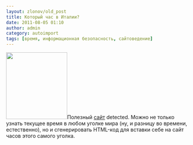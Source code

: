 ```yaml
---
layout: zlonov/old_post
title: Который час в Италии?
date: 2011-08-05 01:10
author: admin
category: autoimport
tags: [время, информационная безопасность, сайтоведение]
---
```

<img class="aligncenter size-full wp-image-1540" title="Снимок экрана 2011-08-05 в 2.10.22" src="https://i1.wp.com/zlonov.ru/wp-content/uploads/2011/08/Снимок-экрана-2011-08-05-в-2.10.22.png?fit=167%2C182&#038;ssl=1" alt="" width="167" height="182" />Полезный <a href="http://24timezones.com/map_ru.htm">сайт</a> detected. Можно не только узнать текущее время в любом уголке мира (ну, и разницу во времени, естественно), но и сгенерировать HTML-код для вставки себе на сайт часов этого самого уголка.
